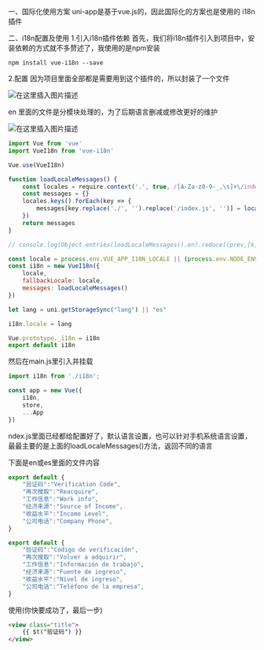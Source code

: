 一、国际化使用方案
uni-app是基于vue.js的，因此国际化的方案也是使用的 i18n 插件

二、i18n配置及使用
1.引入i18n插件依赖
首先，我们将i18n插件引入到项目中，安装依赖的方式就不多赘述了，我使用的是npm安装

```
npm install vue-i18n --save
```


2.配置
因为项目里面全部都是需要用到这个插件的，所以封装了一个文件

![在这里插入图片描述](https://img-blog.csdnimg.cn/20210410152911311.png#pic_center)

en
里面的文件是分模块处理的，为了后期语言删减或修改更好的维护

![在这里插入图片描述](https://img-blog.csdnimg.cn/20210410153326778.png#pic_center)

```js
import Vue from 'vue'
import VueI18n from 'vue-i18n'

Vue.use(VueI18n)

function loadLocaleMessages() {
    const locales = require.context('.', true, /[A-Za-z0-9-_,\s]+\/index\.js$/i)
    const messages = {}
    locales.keys().forEach(key => {
        messages[key.replace('./', '').replace('/index.js', '')] = locales(key).default
    })
    return messages
}

// console.log(Object.entries(loadLocaleMessages().en).reduce((prev,[k,v])=>`${prev}\n"${k}","${v}"`,'"中文","English"'))

const locale = process.env.VUE_APP_I18N_LOCALE || (process.env.NODE_ENV === 'production' ? 'id' : 'zh')
const i18n = new VueI18n({
    locale,
    fallbackLocale: locale,
    messages: loadLocaleMessages()
})

let lang = uni.getStorageSync("lang") || "es"

i18n.locale = lang

Vue.prototype._i18n = i18n
export default i18n
```

然后在main.js里引入并挂载

```js
import i18n from './i18n';

const app = new Vue({
    i18n,
    store,
    ...App
})
```

ndex.js里面已经都给配置好了，默认语言设置，也可以针对手机系统语言设置，最最主要的是上面的loadLocaleMessages()方法，返回不同的语言

下面是en或es里面的文件内容

```js
export default {
    "验证码":"Verification Code",
    "再次搜取":"Reacquire",
    "工作信息":"Work info",
    "经济来源":"Source of Income",
    "收益水平":"Income Level",
    "公司电话":"Company Phone",
} 
```

 

```js
export default {
    "验证码":"Código de verificación",
    "再次搜取":"Volver a adquirir",
    "工作信息":"Información de trabajo",
    "经济来源":"Fuente de ingreso",
    "收益水平":"Nivel de ingreso",
    "公司电话":"Teléfono de la empresa",
}  
```

使用(你快要成功了，最后一步)

```html
<view class="title">
	{{ $t("验证码") }}
</view>
```